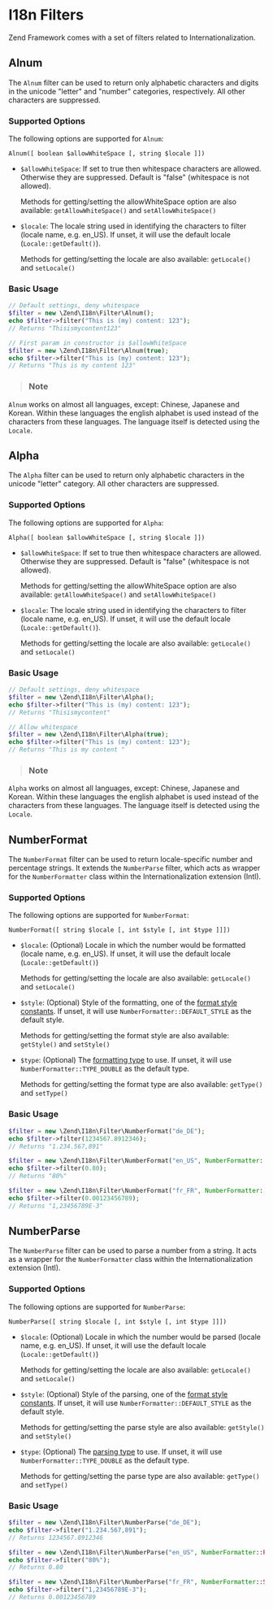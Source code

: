 # I18n Filters

Zend Framework comes with a set of filters related to Internationalization.

## Alnum

The `Alnum` filter can be used to return only alphabetic characters and digits in the unicode
"letter" and "number" categories, respectively. All other characters are suppressed.

### Supported Options

The following options are supported for `Alnum`:

`Alnum([ boolean $allowWhiteSpace [, string $locale ]])`

- `$allowWhiteSpace`: If set to true then whitespace characters are allowed. Otherwise they are
suppressed. Default is "false" (whitespace is not allowed).

    Methods for getting/setting the allowWhiteSpace option are also available:
`getAllowWhiteSpace()` and `setAllowWhiteSpace()`

- `$locale`: The locale string used in identifying the characters to filter (locale name, e.g.
en\_US). If unset, it will use the default locale (`Locale::getDefault()`).

    Methods for getting/setting the locale are also available: `getLocale()` and `setLocale()`

### Basic Usage

```php
// Default settings, deny whitespace
$filter = new \Zend\I18n\Filter\Alnum();
echo $filter->filter("This is (my) content: 123");
// Returns "Thisismycontent123"

// First param in constructor is $allowWhiteSpace
$filter = new \Zend\I18n\Filter\Alnum(true);
echo $filter->filter("This is (my) content: 123");
// Returns "This is my content 123"
```

> ### Note
`Alnum` works on almost all languages, except: Chinese, Japanese and Korean. Within these languages
the english alphabet is used instead of the characters from these languages. The language itself is
detected using the `Locale`.

## Alpha

The `Alpha` filter can be used to return only alphabetic characters in the unicode "letter"
category. All other characters are suppressed.

### Supported Options

The following options are supported for `Alpha`:

`Alpha([ boolean $allowWhiteSpace [, string $locale ]])`

- `$allowWhiteSpace`: If set to true then whitespace characters are allowed. Otherwise they are
suppressed. Default is "false" (whitespace is not allowed).

    Methods for getting/setting the allowWhiteSpace option are also available:
`getAllowWhiteSpace()` and `setAllowWhiteSpace()`

- `$locale`: The locale string used in identifying the characters to filter (locale name, e.g.
en\_US). If unset, it will use the default locale (`Locale::getDefault()`).

    Methods for getting/setting the locale are also available: `getLocale()` and `setLocale()`

### Basic Usage

```php
// Default settings, deny whitespace
$filter = new \Zend\I18n\Filter\Alpha();
echo $filter->filter("This is (my) content: 123");
// Returns "Thisismycontent"

// Allow whitespace
$filter = new \Zend\I18n\Filter\Alpha(true);
echo $filter->filter("This is (my) content: 123");
// Returns "This is my content "
```

> ### Note
`Alpha` works on almost all languages, except: Chinese, Japanese and Korean. Within these languages
the english alphabet is used instead of the characters from these languages. The language itself is
detected using the `Locale`.

## NumberFormat

The `NumberFormat` filter can be used to return locale-specific number and percentage strings. It
extends the `NumberParse` filter, which acts as wrapper for the `NumberFormatter` class within the
Internationalization extension (Intl).

### Supported Options

The following options are supported for `NumberFormat`:

`NumberFormat([ string $locale [, int $style [, int $type ]]])`

- `$locale`: (Optional) Locale in which the number would be formatted (locale name, e.g. en\_US). If
unset, it will use the default locale (`Locale::getDefault()`)

    Methods for getting/setting the locale are also available: `getLocale()` and `setLocale()`

- `$style`: (Optional) Style of the formatting, one of the [format style
constants](http://www.php.net/manual/class.numberformatter.php#intl.numberformatter-constants.unumberformatstyle).
If unset, it will use `NumberFormatter::DEFAULT_STYLE` as the default style.

    Methods for getting/setting the format style are also available: `getStyle()` and `setStyle()`

- `$type`: (Optional) The [formatting
type](http://www.php.net/manual/class.numberformatter.php#intl.numberformatter-constants.types) to
use. If unset, it will use `NumberFormatter::TYPE_DOUBLE` as the default type.

    Methods for getting/setting the format type are also available: `getType()` and `setType()`

### Basic Usage

```php
$filter = new \Zend\I18n\Filter\NumberFormat("de_DE");
echo $filter->filter(1234567.8912346);
// Returns "1.234.567,891"

$filter = new \Zend\I18n\Filter\NumberFormat("en_US", NumberFormatter::PERCENT);
echo $filter->filter(0.80);
// Returns "80%"

$filter = new \Zend\I18n\Filter\NumberFormat("fr_FR", NumberFormatter::SCIENTIFIC);
echo $filter->filter(0.00123456789);
// Returns "1,23456789E-3"
```

## NumberParse

The `NumberParse` filter can be used to parse a number from a string. It acts as a wrapper for the
`NumberFormatter` class within the Internationalization extension (Intl).

### Supported Options

The following options are supported for `NumberParse`:

`NumberParse([ string $locale [, int $style [, int $type ]]])`

- `$locale`: (Optional) Locale in which the number would be parsed (locale name, e.g. en\_US). If
unset, it will use the default locale (`Locale::getDefault()`)

    Methods for getting/setting the locale are also available: `getLocale()` and `setLocale()`

- `$style`: (Optional) Style of the parsing, one of the [format style
constants](http://www.php.net/manual/class.numberformatter.php#intl.numberformatter-constants.unumberformatstyle).
If unset, it will use `NumberFormatter::DEFAULT_STYLE` as the default style.

    Methods for getting/setting the parse style are also available: `getStyle()` and `setStyle()`

- `$type`: (Optional) The [parsing
type](http://www.php.net/manual/class.numberformatter.php#intl.numberformatter-constants.types) to
use. If unset, it will use `NumberFormatter::TYPE_DOUBLE` as the default type.

    Methods for getting/setting the parse type are also available: `getType()` and `setType()`

### Basic Usage

```php
$filter = new \Zend\I18n\Filter\NumberParse("de_DE");
echo $filter->filter("1.234.567,891");
// Returns 1234567.8912346

$filter = new \Zend\I18n\Filter\NumberParse("en_US", NumberFormatter::PERCENT);
echo $filter->filter("80%");
// Returns 0.80

$filter = new \Zend\I18n\Filter\NumberParse("fr_FR", NumberFormatter::SCIENTIFIC);
echo $filter->filter("1,23456789E-3");
// Returns 0.00123456789
```

